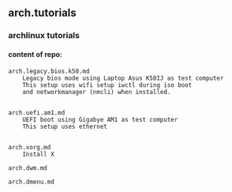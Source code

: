 ## arch.tutorials

### archlinux tutorials


#### content of repo:

    arch.legacy.bios.k50.md
        Legacy bios mode using Laptop Asus K50IJ as test computer
        This setup uses wifi setup iwctl during iso boot
        and networkmanager (nmcli) when installed.


    arch.uefi.am1.md
        UEFI boot using Gigabye AM1 as test computer
        This setup uses ethernet


    arch.xorg.md
        Install X

    arch.dwm.md

    arch.dmenu.md








